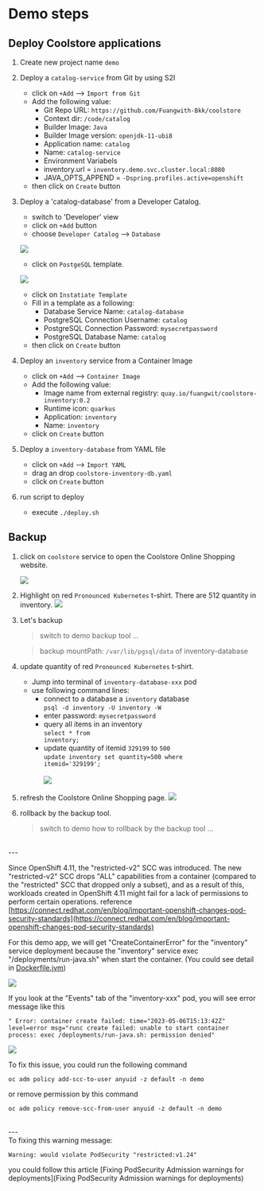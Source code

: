# Demo steps

## Deploy Coolstore applications
1. Create new project name `demo`

2. Deploy a `catalog-service` from Git by using S2I
   - click on `+Add` --> `Import from Git`
   - Add the following value:
     - Git Repo URL: `https://github.com/Fuangwith-Bkk/coolstore`
     - Context dir: `/code/catalog`
     - Builder Image: `Java`
     - Builder Image version: `openjdk-11-ubi8`
     - Application name: `catalog`
     - Name: `catalog-service`
     - Environment Variabels
      - inventory.url = `inventory.demo.svc.cluster.local:8080`
      - JAVA_OPTS_APPEND = `-Dspring.profiles.active=openshift`
    - then click on `Create` button
   
3. Deploy a 'catalog-database' from a Developer Catalog.

   - switch to 'Developer' view
   - click on `+Add` button
   - choose `Developer Catalog` --> `Database`

    ![](../images/demo-s2i-catalog-db.png)

   - click on `PostgeSQL` template.
  
    ![](../images/demo-s2i-postgresql-template.png)

   - click on `Instatiate Template`
   - Fill in a template as a following:
     - Database Service Name: `catalog-database`
     - PostgreSQL Connection Username: `catalog`
     - PostgreSQL Connection Password: `mysecretpassword`
     - PostgreSQL Database Name: `catalog`
   - then click on `Create` button

4. Deploy an `inventory` service from a Container Image
   - click on `+Add` --> `Container Image`
   - Add the following value:
     - Image name from external registry: `quay.io/fuangwit/coolstore-inventory:0.2`
     - Runtime icon: `quarkus`
     - Application: `inventory`
     - Name: `inventory`
   - click on `Create` button
  
5. Deploy a `inventory-database` from YAML file
   - click on `+Add` --> `Import YAML`
   - drag an drop `coolstore-inventory-db.yaml` 
   - click on `Create` button

6. run script to deploy
   - execute `./deploy.sh`

## Backup
1. click on `coolstore` service to open the Coolstore Online Shopping website.

    ![](../images/demo-s2i-coolstore-topology.png)


2. Highlight on red `Pronounced Kubernetes` t-shirt.
   There are 512 quantity in inventory.
    ![](../images/demo-s2i-coolstore-website.png)

3. Let's backup 
   > switch to demo backup tool ...

   > backup mountPath: `/var/lib/pgsql/data` of inventory-database




4. update quantity of red `Pronounced Kubernetes` t-shirt.
   - Jump into terminal of `inventory-database-xxx` pod
   - use following command lines:
     - connect to a database a `inventory` database <br>
      <code>psql -d inventory -U inventory -W</code>
     - enter password: `mysecretpassword`
     - query all items in an inventory <br>
      <code>select * from inventory;</code>
     - update quantity of itemid `329199` to `500` <br>
      <code>update inventory set quantity=500 where itemid='329199';</code> <br><br>
    ![](../images/demo-s2i-update-inventory.png)<br>

5. refresh the Coolstore Online Shopping page. 
    ![](../images/demo-s2i-t-shirt-500.png)

6. rollback by the backup tool.
   > switch to demo how to rollback by the backup tool ...

<br>
---
<br>


Since OpenShift 4.11, the "restricted-v2" SCC was introduced. The new "restricted-v2" SCC drops "ALL" capabilities from a container (compared to the "restricted" SCC that dropped only a subset), and as a result of this, workloads created in OpenShift 4.11 might fail for a lack of permissions to perform certain operations.
reference [https://connect.redhat.com/en/blog/important-openshift-changes-pod-security-standards](https://connect.redhat.com/en/blog/important-openshift-changes-pod-security-standards)<br>

For this demo app, we will get "CreateContainerError" for the "inventory" service deployment because the "inventory" service exec "/deployments/run-java.sh"  when start the container. (You could see detail in [Dockerfile.jvm](../code/inventory/src/main/docker/Dockerfile.jvm))

   ![](../images/run-java-sh.jpg)<br>

If you look at the "Events" tab of the "inventory-xxx" pod, you will see error message like this <br>

    " Error: container create failed: time="2023-05-06T15:13:42Z" level=error msg="runc create failed: unable to start container process: exec /deployments/run-java.sh: permission denied" 

   ![](../images/inventory-permission-denied.png)<br>

To fix this issue, you could run the following command 

    oc adm policy add-scc-to-user anyuid -z default -n demo

or remove permission by this command

    oc adm policy remove-scc-from-user anyuid -z default -n demo 

<br>
---
<br>
To fixing this warning message:

    Warning: would violate PodSecurity "restricted:v1.24"

you could follow this article [Fixing PodSecurity Admission warnings for deployments](Fixing PodSecurity Admission warnings for deployments)

